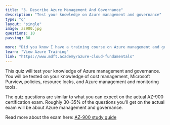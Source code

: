 ```yaml
---
title: "3. Describe Azure Management And Governance"
description: "Test your knowledge on Azure management and governance"
type: "q"
layout: "single"
image: az900.jpg
questions: 10
passing: 80

more: "Did you know I have a training course on Azure management and governance?"
learn: "View Azure Training"
link: "https://www.mdft.academy/azure-cloud-fundamentals"
---
```


This quiz will test your knowledge of Azure management and governance. You will be tested on your knowledge of cost management, Microsoft Purview, policies, resource locks, and Azure management and monitoring tools.

The quiz questions are similar to what you can expect on the actual AZ-900 certification exam. Roughly 30-35% of the questions you'll get on the actual exam will be about Azure management and governance. 

Read more about the exam here: [AZ-900 study guide](https://learn.microsoft.com/en-us/credentials/certifications/resources/study-guides/az-900)
